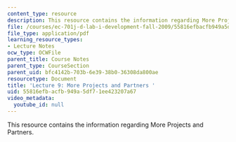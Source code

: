 ```yaml
---
content_type: resource
description: This resource contains the information regarding More Projects and Partners.
file: /courses/ec-701j-d-lab-i-development-fall-2009/55816efbacfb949a5df71ee423207a67_MITEC_701JF09_lec09_nb.pdf
file_type: application/pdf
learning_resource_types:
- Lecture Notes
ocw_type: OCWFile
parent_title: Course Notes
parent_type: CourseSection
parent_uid: bfc4142b-703b-6e39-38b0-36308da800ae
resourcetype: Document
title: 'Lecture 9: More Projects and Partners '
uid: 55816efb-acfb-949a-5df7-1ee423207a67
video_metadata:
  youtube_id: null
---
```

This resource contains the information regarding More Projects and Partners.

